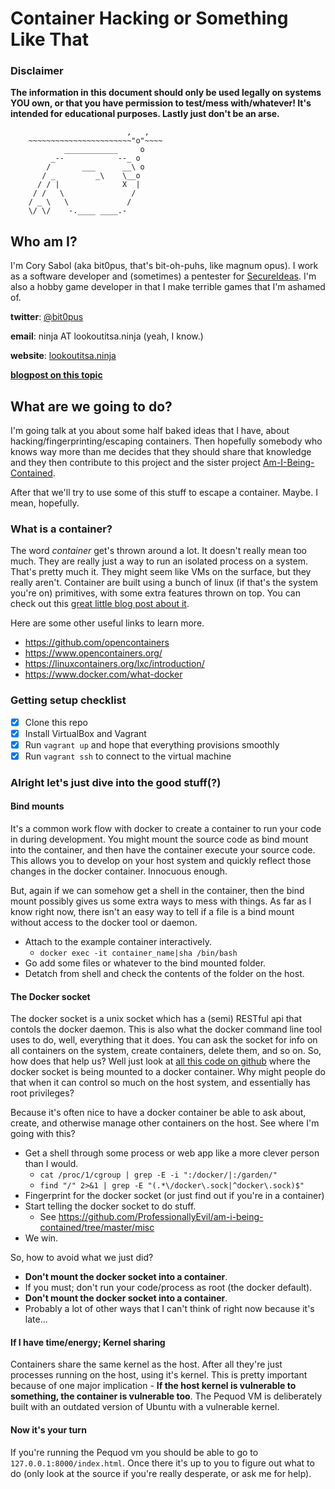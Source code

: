 # Container Hacking or Something Like That

### Disclaimer
__The information in this document should only be used legally on systems YOU own, or that you have permission to test/mess with/whatever! It's intended for educational purposes. Lastly just don't be an arse.__

```
                          ,   ,
    ~~~~~~~~~~~~~~~~~~~~~~~"o"~~~~
            ____________     o
    	 _--            --_ o
        /       ___      __\ o
       / _         _\    \__o 
      / / |              X  |
     / /   \	           /
    / _ \   \             /
    \/ \/    -.____ ____.-
```

## Who am I?
I'm Cory Sabol (aka bit0pus, that's bit-oh-puhs, like magnum opus).
I work as a software developer and (sometimes) a pentester for [SecureIdeas](www.secureideas.com).
I'm also a hobby game developer in that I make terrible games that I'm ashamed of.

__twitter__: [@bit0pus](https://twitter.com/bit0pus)

__email__: ninja AT lookoutitsa.ninja (yeah, I know.)

__website__: [lookoutitsa.ninja](lookoutitsa.ninja)

[__blogpost on this topic__](https://blog.secureideas.com/2018/05/escaping-the-whale-things-you-probably-shouldnt-do-with-docker-part-1.html)

## What are we going to do?
I'm going talk at you about some half baked ideas that I have, about hacking/fingerprinting/escaping containers.
Then hopefully somebody who knows way more than me decides that they should share that knowledge and they then contribute
to this project and the sister project [Am-I-Being-Contained](https://github.com/ProfessionallyEvil/am-i-being-contained).

After that we'll try to use some of this stuff to escape a container. Maybe. I mean, hopefully.

### What is a container?
The word *container* get's thrown around a lot. It doesn't really mean too much. They are really just a way to run an isolated
process on a system. That's pretty much it. They might seem like VMs on the surface, but they really aren't. Container are built using a bunch of linux (if that's the system you're on) primitives, with some extra features thrown on top. You can check out this [great little blog post about it](https://jvns.ca/blog/2016/10/10/what-even-is-a-container/).

Here are some other useful links to learn more.
* https://github.com/opencontainers
* https://www.opencontainers.org/
* https://linuxcontainers.org/lxc/introduction/
* https://www.docker.com/what-docker

### Getting setup checklist
- [x] Clone this repo
- [x] Install VirtualBox and Vagrant
- [x] Run `vagrant up` and hope that everything provisions smoothly
- [x] Run `vagrant ssh` to connect to the virtual machine

### Alright let's just dive into the good stuff(?)
#### Bind mounts
It's a common work flow with docker to create a container to run your code in during development. You might mount the source code as bind mount into the container, and then have the container execute your source code. This allows you to develop on your host system and quickly reflect those changes in the docker container. Innocuous enough. 

But, again if we can somehow get a shell in the container, then the bind mount possibly gives us some extra ways to mess with things. As far as I know right now, there isn't an easy way to tell if a file is a bind mount without access to the docker tool or daemon.

* Attach to the example container interactively.
  * `docker exec -it container_name|sha /bin/bash`
* Go add some files or whatever to the bind mounted folder.
* Detatch from shell and check the contents of the folder on the host.

#### The Docker socket
The docker socket is a unix socket which has a (semi) RESTful api that contols the docker daemon. This is also what the docker command line tool uses to do, well, everything that it does.
You can ask the socket for info on all containers on the system, create containers, delete them, and so on. So, how does that help us? Well just look at [all this code on github](https://github.com/search?q=-v+%2Fvar%2Frun%2Fdocker.sock%3A&type=Code) where the docker socket is being mounted to a docker container. Why might people do that when it can control so much on the host system, and essentially has root privileges? 

Because it's often nice to have a docker container be able to ask about, create, and otherwise manage other containers on the host. See where I'm going with this?

* Get a shell through some process or web app like a more clever person than I would.
  * `cat /proc/1/cgroup | grep -E -i ":/docker/|:/garden/"`
  * `find "/" 2>&1 | grep -E "(.*\/docker\.sock|^docker\.sock)$"`
* Fingerprint for the docker socket (or just find out if you're in a container)
* Start telling the docker socket to do stuff.
  * See https://github.com/ProfessionallyEvil/am-i-being-contained/tree/master/misc
* We win.

So, how to avoid what we just did? 
* __Don't mount the docker socket into a container__.
* If you must; don't run your code/process as root (the docker default).
* __Don't mount the docker socket into a container__.
* Probably a lot of other ways that I can't think of right now because it's late...

#### If I have time/energy; Kernel sharing
Containers share the same kernel as the host. After all they're just processes running on the host, using it's kernel. This is pretty important because of one major implication - __If the host kernel is vulnerable to something, the container is vulnerable too__. The Pequod VM is deliberately built with an outdated version of Ubuntu with a vulnerable kernel.

#### Now it's your turn
If you're running the Pequod vm you should be able to go to `127.0.0.1:8000/index.html`. Once there it's up to you to figure out what to do (only look at the source if you're really desperate, or ask me for help).


